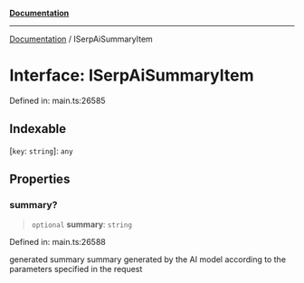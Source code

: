 [**Documentation**](../README.md)

***

[Documentation](../README.md) / ISerpAiSummaryItem

# Interface: ISerpAiSummaryItem

Defined in: main.ts:26585

## Indexable

\[`key`: `string`\]: `any`

## Properties

### summary?

> `optional` **summary**: `string`

Defined in: main.ts:26588

generated summary
summary generated by the AI model according to the parameters specified in the request
